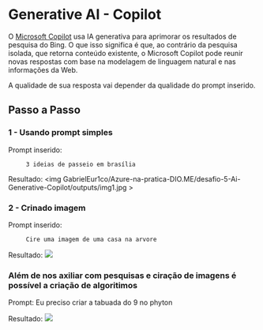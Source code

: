 
# Generative AI - Copilot

O [Microsoft Copilot](https://copilot.microsoft.com/?azure-portal=true&wlsso=1&wlexpsignin=1) usa IA generativa para aprimorar os resultados de pesquisa do Bing. O que isso significa é que, ao contrário da pesquisa isolada, que retorna conteúdo existente, o Microsoft Copilot pode reunir novas respostas com base na modelagem de linguagem natural e nas informações da Web.

A qualidade de sua resposta vai depender da qualidade do prompt inserido. 

## Passo a Passo

### 1 - Usando prompt simples

Prompt inserido:

         3 ideias de passeio em brasília

Resultado:
    <img GabrielEur1co/Azure-na-pratica-DIO.ME/desafio-5-Ai-Generative-Copilot/outputs/img1.jpg >

### 2 - Crinado imagem 

Prompt inserido:

         Cire uma imagem de uma casa na arvore

Resultado:
    <img src= img2>         



### Além de nos axiliar com pesquisas e ciração de imagens é possível a criação de algoritimos

Prompt:
         Eu preciso criar a tabuada do 9 no phyton


Resultado:
    <img src= img3>
